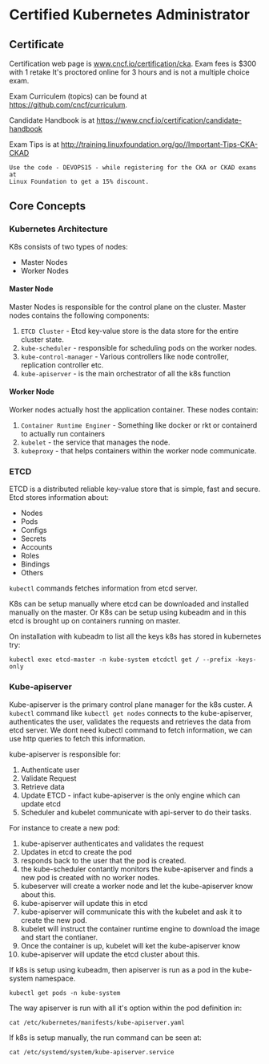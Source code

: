 # Certified Kubernetes Administrator

## Certificate
Certification web page is www.cncf.io/certification/cka. Exam fees is $300 with 1 retake
It's proctored online for 3 hours and is not a multiple choice exam.

Exam Curriculem (topics) can be found at https://github.com/cncf/curriculum. 

Candidate Handbook is at https://www.cncf.io/certification/candidate-handbook

Exam Tips is at http://training.linuxfoundation.org/go//Important-Tips-CKA-CKAD

```
Use the code - DEVOPS15 - while registering for the CKA or CKAD exams at 
Linux Foundation to get a 15% discount.
```

## Core Concepts

### Kubernetes Architecture

K8s consists of two types of nodes:

* Master Nodes
* Worker Nodes

#### Master Node

Master Nodes is responsible for the control plane on the cluster. Master nodes contains 
the following components:

1. `ETCD Cluster` - Etcd key-value store is the data store for the entire cluster state.
2. `kube-scheduler` - responsible for scheduling pods on the worker nodes.
3. `kube-control-manager` - Various controllers like node controller, replication controller etc.
4. `kube-apiserver` - is the main orchestrator of all the k8s function

#### Worker Node

Worker nodes actually host the application container. These nodes contain:
1. `Container Runtime Enginer` - Something like docker or rkt or containerd to actually run containers
2. `kubelet` - the service that manages the node. 
3. `kubeproxy` - that helps containers within the worker node communicate.

### ETCD 
ETCD is a distributed reliable key-value store that is simple, fast and secure.
Etcd stores information about:
* Nodes
* Pods
* Configs
* Secrets
* Accounts
* Roles
* Bindings
* Others

`kubectl` commands fetches information from etcd server.


K8s can be setup manually where etcd can be downloaded and installed manually on the master.
Or K8s can be setup using kubeadm and in this etcd is brought up on containers running on master.

On installation with kubeadm to list all the keys k8s has stored in kubernetes try:

```
kubectl exec etcd-master -n kube-system etcdctl get / --prefix -keys-only
```

### Kube-apiserver

Kube-apiserver is the primary control plane manager for the k8s custer. 
A `kubectl` command like `kubectl get nodes` connects to the kube-apiserver, 
authenticates the user, validates the requests and retrieves the data from etcd server.
We dont need kubectl command to fetch information, we can use http queries to fetch this information.

kube-apiserver is responsible for:

1. Authenticate user
2. Validate Request
3. Retrieve data
4. Update ETCD - infact kube-apiserver is the only engine which can update etcd
5. Scheduler and kubelet communicate with api-server to do their tasks.

For instance to create a new pod:
1. kube-apiserver authenticates and validates the request
2. Updates in etcd to create the pod 
3. responds back to the user that the pod is created.
4. the kube-scheduler contantly monitors the kube-apiserver and finds a new pod is created with no worker nodes.
5. kubeserver will create a worker node and let the kube-apiserver know about this.
6. kube-apiserver will update this in etcd 
7. kube-apiserver will communicate this with the kubelet and ask it to create the new pod.
8. kubelet will instruct the container runtime engine to download the image and start the contianer.
9. Once the container is up, kubelet will ket the kube-apiserver know 
10. kube-apiserver will update the etcd cluster about this.

If k8s is setup using kubeadm, then apiserver is run as a pod in the kube-system namespace.

```
kubectl get pods -n kube-system
```
The way apiserver is run with all it's option within the pod definition in:

```
cat /etc/kubernetes/manifests/kube-apiserver.yaml
```

If k8s is setup manually, the run command can be seen at:

```
cat /etc/systemd/system/kube-apiserver.service
```

